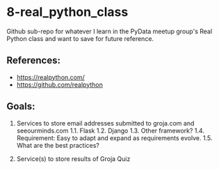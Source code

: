 
# 8-real_python_class

Github sub-repo for whatever I learn in the PyData meetup group's Real Python class and want to save for future reference.

## References:

* https://realpython.com/
* https://github.com/realpython

## Goals:

1. Services to store email addresses submitted to groja.com and seeourminds.com
1.1. Flask
1.2. Django
1.3. Other framework?
1.4. Requirement: Easy to adapt and expand as requirements evolve.
1.5. What are the best practices?

2. Service(s) to store results of Groja Quiz

